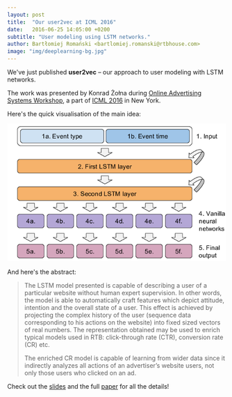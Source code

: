 ```yaml
---
layout: post
title:  "Our user2vec at ICML 2016"
date:   2016-06-25 14:05:00 +0200
subtitle: "User modeling using LSTM networks."
author: Bartłomiej Romański <bartlomiej.romanski@rtbhouse.com>
image: "img/deeplearning-bg.jpg"
---
```


We've just published **user2vec** – our approach to user modeling with LSTM networks.

The work was presented by Konrad Żołna during <a href="https://sites.google.com/site/admlsystemsworkshop/home">Online Advertising Systems Workshop</a>, a part of <a href="https://icml.cc/2016/index.html">ICML 2016</a> in New York.

Here's the quick visualisation of the main idea:

<img src="/pics/user2vec-model.png">

And here's the abstract:

> The LSTM model presented is capable of describing a user of a particular website without human expert supervision. In other words,
the model is able to automatically craft features which depict attitude, intention and the overall state of a user. This effect is achieved by projecting the complex history of the user (sequence data corresponding to his actions on the website) into fixed sized vectors of real numbers. The representation obtained may be used to enrich typical models used in RTB: click-through rate (CTR), conversion rate (CR) etc.
>
> The enriched CR model is capable of learning from wider data since it indirectly analyzes all actions of an advertiser’s website users, not only those users who clicked on an ad.

Check out the <a href="/files/user2vec-slides.pdf">slides</a> and the full <a href="/files/user2vec-user-modeling-using-lstm.pdf">paper</a> for all the details!

